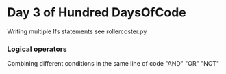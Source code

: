 # Day 3 of Hundred DaysOfCode

Writing multiple Ifs statements see
rollercoster.py


### Logical operators
Combining different conditions in the same line of code
"AND" "OR" "NOT"


